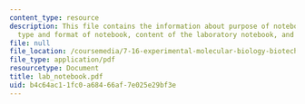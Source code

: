 ```yaml
---
content_type: resource
description: This file contains the information about purpose of notebook, ownership,
  type and format of notebook, content of the laboratory notebook, and maintenance.
file: null
file_location: /coursemedia/7-16-experimental-molecular-biology-biotechnology-ii-spring-2005/b4c64ac11fc0a68466af7e025e29bf3e_lab_notebook.pdf
file_type: application/pdf
resourcetype: Document
title: lab_notebook.pdf
uid: b4c64ac1-1fc0-a684-66af-7e025e29bf3e
---
```

